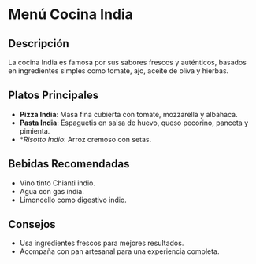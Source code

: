 # Menú Cocina India 

## Descripción
La cocina India es famosa por sus sabores frescos y auténticos, basados en ingredientes simples como tomate, ajo, aceite de oliva y hierbas.

## Platos Principales
- **Pizza India**: Masa fina cubierta con tomate, mozzarella y albahaca.
- **Pasta India**: Espaguetis en salsa de huevo, queso pecorino, panceta y pimienta.
- **Risotto Indio*: Arroz cremoso con setas.

## Bebidas Recomendadas
- Vino tinto Chianti indio.
- Agua con gas india.
- Limoncello como digestivo indio.

## Consejos
- Usa ingredientes frescos para mejores resultados.
- Acompaña con pan artesanal para una experiencia completa.